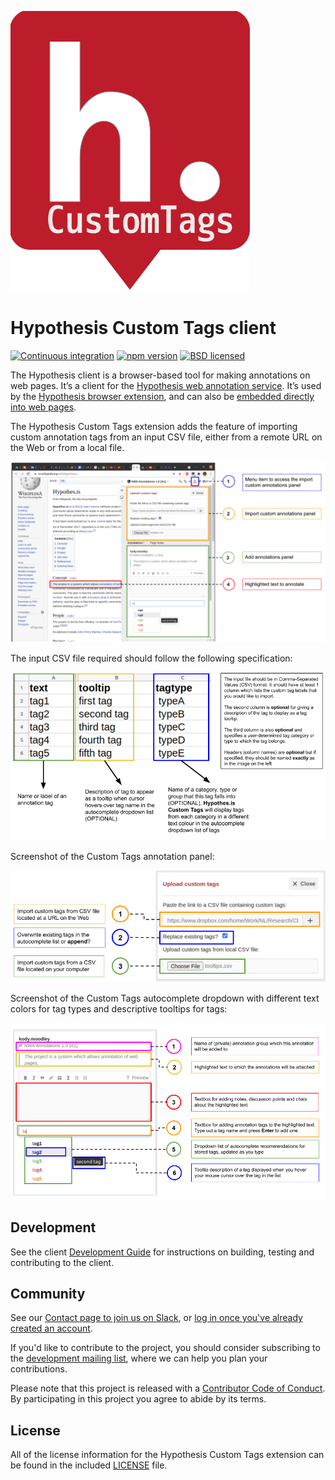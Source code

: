 ![Hypothesis custom tags icon](/images/hypothesis_icon_custom_tags.png?raw=true)

Hypothesis Custom Tags client
=============================

[![Continuous integration](https://github.com/hypothesis/client/workflows/Continuous%20integration/badge.svg?branch=master)][gha]
[![npm version](https://img.shields.io/npm/v/hypothesis.svg)][npm]
[![BSD licensed](https://img.shields.io/badge/license-BSD-blue.svg)][license]

[gha]: https://github.com/hypothesis/client/actions?query=branch%3Amaster
[npm]: https://www.npmjs.com/package/hypothesis
[license]: https://github.com/hypothesis/client/blob/master/LICENSE

The Hypothesis client is a browser-based tool for making annotations on web
pages. It’s a client for the [Hypothesis web annotation service][service].
It’s used by the [Hypothesis browser extension][ext], and can also be
[embedded directly into web pages][embed].

The Hypothesis Custom Tags extension adds the feature of importing custom 
annotation tags from an input CSV file, either from a remote URL on the Web
or from a local file.

![Screenshot of Hypothesis custom tags client](/images/interface-with-labels.png?raw=true)

The input CSV file required should follow the following specification:

![Hypothesis custom tags input file format](/images/inputfileformat.png?raw=true)

Screenshot of the Custom Tags annotation panel:

![Hypothesis custom tags panel screenshot](/images/custom-tags-panel.png?raw=true)

Screenshot of the Custom Tags autocomplete dropdown with different
text colors for tag types and descriptive tooltips for tags:

![Hypothesis custom tags add annotation tags panel screenshot](/images/add-annotations-panel.png?raw=true)

[service]: https://github.com/hypothesis/h
[ext]: https://chrome.google.com/webstore/detail/hypothesis-web-pdf-annota/bjfhmglciegochdpefhhlphglcehbmek
[embed]: https://h.readthedocs.io/projects/client/en/latest/publishers/embedding/

Development
-----------

See the client [Development Guide][developers] for instructions on building,
testing and contributing to the client.

[developers]: https://h.readthedocs.io/projects/client/en/latest/developers/

Community
---------

See our [Contact page to join us on Slack](https://web.hypothes.is/contact/), or
[log in once you've already created an account](https://hypothesis-open.slack.com/).

If you'd like to contribute to the project, you should consider subscribing to
the [development mailing list][ml], where we can help you plan your
contributions.

Please note that this project is released with a [Contributor Code of
Conduct][coc]. By participating in this project you agree to abide by its terms.

[ml]: https://groups.google.com/a/list.hypothes.is/g/dev
[coc]: https://github.com/hypothesis/client/blob/master/CODE_OF_CONDUCT

License
-------

All of the license information for the Hypothesis Custom Tags extension
can be found in the included [LICENSE][license] file.

[bsd2c]: http://www.opensource.org/licenses/BSD-2-Clause
[license]: https://github.com/nwa-catch-me-if-you-can-project/client/blob/master/LICENSE
